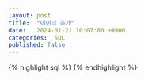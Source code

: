 ```yaml
---
layout: post
title:  "데이터 추가"
date:   2024-01-21 10:07:00 +0900
categories:  SQL
published: false
---
```


{% highlight sql %}
{% endhighlight %}